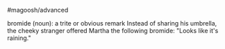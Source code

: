 #magoosh/advanced

bromide (noun): a trite or obvious remark 
Instead of sharing his umbrella, the cheeky stranger offered Martha the following bromide: "Looks like 
it's raining." 
